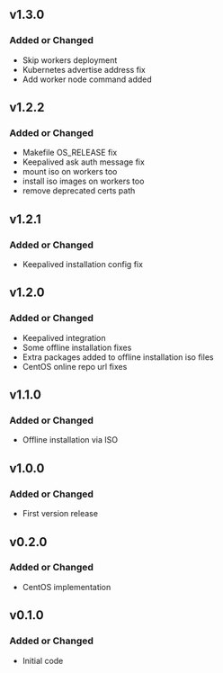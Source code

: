 ## v1.3.0

### Added or Changed
- Skip workers deployment
- Kubernetes advertise address fix
- Add worker node command added

## v1.2.2

### Added or Changed
- Makefile OS_RELEASE fix
- Keepalived ask auth message fix
- mount iso on workers too
- install iso images on workers too
- remove deprecated certs path

## v1.2.1

### Added or Changed
- Keepalived installation config fix

## v1.2.0

### Added or Changed
- Keepalived integration
- Some offline installation fixes
- Extra packages added to offline installation iso files
- CentOS online repo url fixes

## v1.1.0

### Added or Changed
- Offline installation via ISO

## v1.0.0

### Added or Changed
- First version release

## v0.2.0

### Added or Changed
- CentOS implementation

## v0.1.0

### Added or Changed
- Initial code
